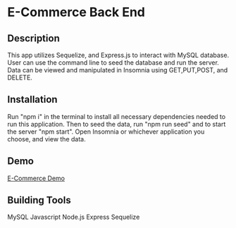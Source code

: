 # E-Commerce Back End

## Description

This app utilizes Sequelize, and Express.js to interact with MySQL database. User can use the command line to seed the database and run the server. Data can be viewed and manipulated in Insomnia using GET,PUT,POST, and DELETE.

## Installation

Run "npm i" in the terminal to install all necessary dependencies needed to run this application. Then to seed the data, run "npm run seed" and to start the server "npm start". Open Insomnia or whichever application you choose, and view the data.

## Demo

[E-Commerce Demo](https://www.awesomescreenshot.com/video/3880833?key=b8bf80a91b1fdf6d0e3559d30416b2f0)

## Building Tools

MySQL
Javascript
Node.js
Express
Sequelize

